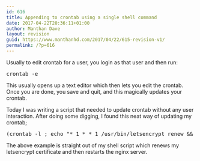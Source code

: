 ```yaml
---
id: 616
title: Appending to crontab using a single shell command
date: 2017-04-22T20:36:11+01:00
author: Manthan Dave
layout: revision
guid: https://www.manthanhd.com/2017/04/22/615-revision-v1/
permalink: /?p=616
---
```

Usually to edit crontab for a user, you login as that user and then run:
<pre class="lang:sh decode:true ">crontab -e</pre>
This usually opens up a text editor which then lets you edit the crontab. Once you are done, you save and quit, and this magically updates your crontab.

Today I was writing a script that needed to update crontab without any user interaction. After doing some digging, I found this neat way of updating my crontab;
<pre class="lang:sh decode:true">(crontab -l ; echo "* 1 * * 1 /usr/bin/letsencrypt renew &amp;&amp; service nginx restart")| crontab -</pre>
The above example is straight out of my shell script which renews my letsencrypt certificate and then restarts the nginx server.